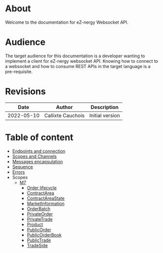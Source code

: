 # About

Welcome to the documentation for eZ-nergy Websocket API.

# Audience

The target audience for this documentation is a developer wanting to implement a client for eZ-nergy websocket API. Knowing how to connect to a websocket and how to consume REST APIs in the target language is a pre-requisite.

# Revisions

| Date | Author | Description |
| --- | --- | --- |
| 2022-05-10 | Callixte Cauchois | Initial version |


# Table of content

* [Endpoints and connection](1-endpoints.md)
* [Scopes and Channels](2-scopesandchannels.md)
* [Messages encapsulation](3-message.md)
* [Sequence](4-sequence.md)
* [Errors](5-errors.md)
* Scopes
  * [M7](Scopes/M7/readme.md)
    * [Order lifecycle](Scopes/M7/1-orderlifecycle.md)
    * [ContractArea](Scopes/M7/contractarea.md)
    * [ContractAreaState](Scopes/M7/contractareastate.md)
    * [MarketInformation](Scopes/M7/marketinformation.md)
    * [OrderBatch](Scopes/M7/orderbatch.md)
    * [PrivateOrder](Scopes/M7/privateorder.md)
    * [PrivateTrade](Scopes/M7/privatetrade.md)
    * [Product](Scopes/M7/product.md)
    * [PublicOrder](Scopes/M7/publicorder.md)
    * [PublicOrderBook](Scopes/M7/publicorderbook.md)
    * [PublicTrade](Scopes/M7/publictrade.md)
    * [TradeSide](Scopes/M7/tradeside.md)
